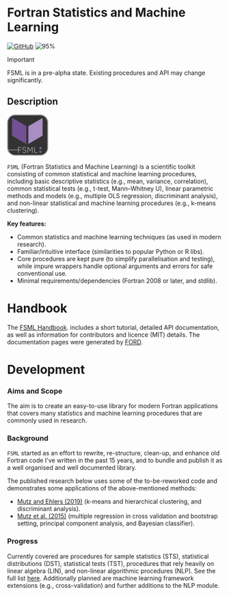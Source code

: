# Fortran Statistics and Machine Learning

[![GitHub](https://img.shields.io/github/license/sebastian-mutz/fsml)](https://github.com/sebastian-mutz/fsml/blob/main/LICENCE)
![95%](https://progress-bar.xyz/95?title=Alpha)


> [!IMPORTANT]
> FSML is in a pre-alpha state. Existing procedures and API may change significantly.
>

## Description

![logo](doc/media/logo/FSML_small.png)

`FSML` (Fortran Statistics and Machine Learning) is a scientific toolkit consisting of common statistical and machine learning procedures, including basic descriptive statistics (e.g., mean, variance, correlation), common statistical tests (e.g., t-test, Mann–Whitney U), linear parametric methods and models (e.g., multiple OLS regression, discriminant analysis), and non-linear statistical and machine learning procedures (e.g., k-means clustering).

**Key features:**

 - Common statistics and machine learning techniques (as used in modern research).
 - Familiar/intuitive interface (similarities to popular Python or R libs).
 - Core procedures are kept pure (to simplify parallelisation and testing), while impure wrappers handle optional arguments and errors for safe conventional use.
 - Minimal requirements/dependencies (Fortran 2008 or later, and stdlib).

# Handbook

The [FSML Handbook](http://fsml.mutz.science/page/index.html). includes a short tutorial, detailed API documentation, as well as information for contributors and licence (MIT) details. The documentation pages were generated by [FORD](https://forddocs.readthedocs.io/en/stable/).

# Development

### Aims and Scope

The aim is to create an easy-to-use library for modern Fortran applications that covers many statistics and machine learning procedures that are commonly used in research.

### Background

`FSML` started as an effort to rewrite, re-structure, clean-up, and enhance old Fortran code I've written in the past 15 years, and to bundle and publish it as a well organised and well documented library.

The published research below uses some of the to-be-reworked code and demonstrates some applications of the above-mentioned methods:

- [Mutz and Ehlers (2019)](https://doi.org/10.5194/esurf-7-663-2019) (k-means and hierarchical clustering, and discriminant analysis).
- [Mutz et al. (2015)](https://doi.org/10.1007/s00382-015-2663-5) (multiple regression in cross validation and bootstrap setting, principal component analysis, and Bayesian classifier).

### Progress

Currently covered are procedures for sample statistics (STS), statistical distributions (DST), statistical tests (TST), procedures that rely heavily on linear algebra (LIN), and non-linear algorithmic procedures (NLP). See the full list [here](http://fsml.mutz.science/page/api/index.html). Additionally planned are machine learning framework extensions (e.g., cross-validation) and further additions to the NLP module.
